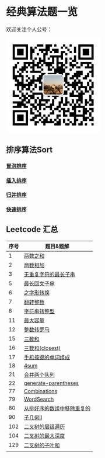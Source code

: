 # 经典算法题一览

欢迎关注个人公号：

![个人公号](https://github.com/leekaka/github_pics/blob/master/wechat_public/qrcode_for_gh_2e9a528eb7b6_258.jpg?raw=true)



## 排序算法Sort

#### [冒泡排序](https://github.com/leekaka/stunning-algorithm-problem/tree/master/Sort/BubbleSort)
#### [插入排序](https://github.com/leekaka/stunning-algorithm-problem/tree/master/Sort/InsertSort)
#### [归并排序](https://github.com/leekaka/stunning-algorithm-problem/tree/master/Sort/MergeSort)
#### [快速排序](https://github.com/leekaka/stunning-algorithm-problem/tree/master/Sort/QuickSort)




## Leetcode 汇总

| 序号 | 题目&题解                                                    |
| ---- | ------------------------------------------------------------ |
| 1    | [两数之和](https://github.com/leekaka/stunning-algorithm-problem/blob/master/Leetcode-stunning/LeetCode第1题：两数之和.md) |
| 2    | [两数相加](https://github.com/leekaka/stunning-algorithm-problem/blob/master/Leetcode-stunning/LeetCode第2题：两数相加.md) |
| 3    | [无重复字符的最长子串](https://github.com/leekaka/stunning-algorithm-problem/blob/master/Leetcode-stunning/LeetCode第3题：无重复字符的最长子串.md) |
| 5    | [最长回文子串](https://github.com/leekaka/stunning-algorithm-problem/blob/master/Leetcode-stunning/LeetCode第5题：最长回文子串.md) |
| 6    | [之字形转换](https://github.com/leekaka/stunning-algorithm-problem/blob/master/Leetcode-stunning/LeetCode第6题：之字形转换.md) |
| 7    | [翻转整数](https://github.com/leekaka/stunning-algorithm-problem/blob/master/Leetcode-stunning/LeetCode第7题：翻转整数.md) |
| 8    | [字符串转整型](https://github.com/leekaka/stunning-algorithm-problem/blob/master/Leetcode-stunning/LeetCode第8题：字符串转整型.md) |
| 11   | [最大容量](https://github.com/leekaka/stunning-algorithm-problem/blob/master/Leetcode-stunning/LeetCode第11题：最大容量.md) |
| 12   | [整数转罗马](https://github.com/leekaka/stunning-algorithm-problem/blob/master/Leetcode-stunning/LeetCode第12题：整数转罗马.md) |
| 15   | [三数和](https://github.com/leekaka/stunning-algorithm-problem/blob/master/Leetcode-stunning/LeetCode第15题：三数和.md) |
| 16   | [三数和(closest)](https://github.com/leekaka/stunning-algorithm-problem/blob/master/Leetcode-stunning/LeetCode第16题：三数和(closest).md) |
| 17   | [手机按键的单词组成](https://github.com/leekaka/stunning-algorithm-problem/blob/master/Leetcode-stunning/LeetCode第17题：手机按键的单词组成.md) |
| 18   | [4sum](https://github.com/leekaka/stunning-algorithm-problem/blob/master/Leetcode-stunning/LeetCode第18题：4sum.md) |
| 21   | [合并两个队列](https://github.com/leekaka/stunning-algorithm-problem/blob/master/Leetcode-stunning/LeetCode第21题：合并两个队列.md) |
| 22   | [generate-parentheses](https://github.com/leekaka/stunning-algorithm-problem/blob/master/Leetcode-stunning/LeetCode第22题：generate-parentheses.md) |
| 77   |[Combinations](https://github.com/leekaka/stunning-algorithm-problem/blob/master/Leetcode-stunning/LeetCode第77题:Combinations.md)|
| 79   | [WordSearch](https://github.com/leekaka/stunning-algorithm-problem/blob/master/Leetcode-stunning/LeetCode第79题:ＷordSearch.md) |
|80  |[从排好序的数组中移除重复的](https://github.com/leekaka/stunning-algorithm-problem/blob/master/Leetcode-stunning/LeetCode第80题:RemoveDuplicatesfromSortedArrayII.md)|
|90  |[子几何II](https://github.com/leekaka/stunning-algorithm-problem/blob/master/Leetcode-stunning/LeetCode第90题:SubsetsII.md)|
| 102  |[二叉树的层级遍历](https://github.com/leekaka/stunning-algorithm-problem/blob/master/Leetcode-stunning/LeetCode第102题:BinaryTreeLevelOrderTraversal.md)  |
|104    |[二叉树的最大深度](https://github.com/leekaka/stunning-algorithm-problem/blob/master/Leetcode-stunning/LeetCode第104题:MaximumDepthofBinaryTree.md) |
|129 |[二叉树的子叶和](https://github.com/leekaka/stunning-algorithm-problem/blob/master/Leetcode-stunning/LeetCode第129题:SumRoottoLeafNumbers.md)|
|||

